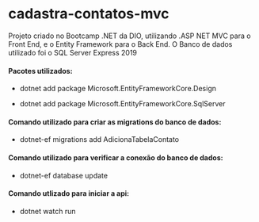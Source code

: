 # cadastra-contatos-mvc
Projeto criado no Bootcamp .NET da DIO, utilizando .ASP NET MVC para o Front End, e o Entity Framework para o Back End. O Banco de dados utilizado foi o SQL Server Express 2019


<h4>Pacotes utilizados:</h4> 


- dotnet add package Microsoft.EntityFrameworkCore.Design


- dotnet add package Microsoft.EntityFrameworkCore.SqlServer


<h4>Comando utilizado para criar as migrations do banco de dados:</h4>

- dotnet-ef migrations add AdicionaTabelaContato


<h4>Comando utilizado para verificar a conexão do banco de dados:</h4>


- dotnet-ef database update


<h4>Comando utlizado para iniciar a api:</h4>


- dotnet watch run
